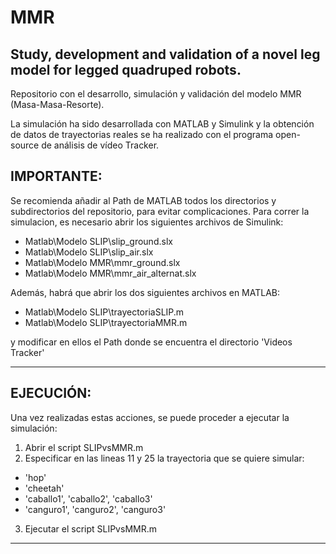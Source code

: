 # MMR
Study, development and validation of a novel  leg model for legged quadruped robots.
------------------------------------------------------------------------------------

Repositorio con el desarrollo, simulación y validación del modelo MMR (Masa-Masa-Resorte).

La simulación ha sido desarrollada con MATLAB y Simulink y la obtención de datos de trayectorias
reales se ha realizado con el programa open-source de análisis de vídeo Tracker.

IMPORTANTE:
-----------------------------------------------------------------------------------------------
Se recomienda añadir al Path de MATLAB todos los directorios y subdirectorios del repositorio,
para evitar complicaciones.
Para correr la simulacion, es necesario abrir los siguientes archivos de Simulink:
  - Matlab\Modelo SLIP\slip_ground.slx
  - Matlab\Modelo SLIP\slip_air.slx
  - Matlab\Modelo MMR\mmr_ground.slx
  - Matlab\Modelo MMR\mmr_air_alternat.slx
  
Además, habrá que abrir los dos siguientes archivos en MATLAB:
  - Matlab\Modelo SLIP\trayectoriaSLIP.m
  - Matlab\Modelo SLIP\trayectoriaMMR.m

y modificar en ellos el Path donde se encuentra el directorio 'Videos Tracker'

------------------------------------------------------------------------------------------------
EJECUCIÓN:
-----------------------------------------------------------------------------------------------
Una vez realizadas estas acciones, se puede proceder a ejecutar la simulación:

1) Abrir el script SLIPvsMMR.m
2) Especificar en las lineas 11 y 25 la trayectoria que se quiere simular:
  - 'hop'
  - 'cheetah'
  - 'caballo1', 'caballo2', 'caballo3'
  - 'canguro1', 'canguro2', 'canguro3'
3) Ejecutar el script SLIPvsMMR.m

-----------------------------------------------------------------------------------------------
